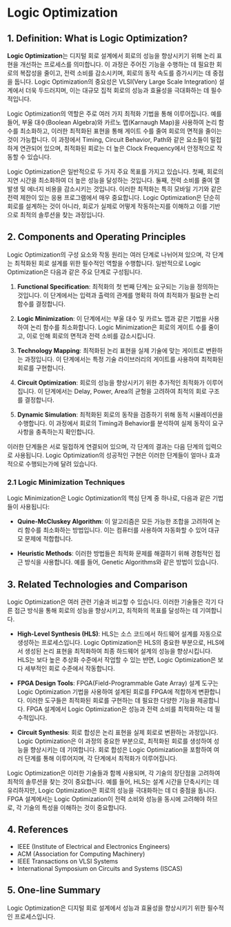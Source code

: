 # Logic Optimization

## 1. Definition: What is **Logic Optimization**?
**Logic Optimization**는 디지털 회로 설계에서 회로의 성능을 향상시키기 위해 논리 표현을 개선하는 프로세스를 의미합니다. 이 과정은 주어진 기능을 수행하는 데 필요한 회로의 복잡성을 줄이고, 전력 소비를 감소시키며, 회로의 동작 속도를 증가시키는 데 중점을 둡니다. Logic Optimization의 중요성은 VLSI(Very Large Scale Integration) 설계에서 더욱 두드러지며, 이는 대규모 집적 회로의 성능과 효율성을 극대화하는 데 필수적입니다.

Logic Optimization의 역할은 주로 여러 가지 최적화 기법을 통해 이루어집니다. 예를 들어, 부울 대수(Boolean Algebra)와 카르노 맵(Karnaugh Map)을 사용하여 논리 함수를 최소화하고, 이러한 최적화된 표현을 통해 게이트 수를 줄여 회로의 면적을 줄이는 것이 가능합니다. 이 과정에서 Timing, Circuit Behavior, Path와 같은 요소들이 밀접하게 연관되어 있으며, 최적화된 회로는 더 높은 Clock Frequency에서 안정적으로 작동할 수 있습니다.

Logic Optimization은 일반적으로 두 가지 주요 목표를 가지고 있습니다. 첫째, 회로의 지연 시간을 최소화하여 더 높은 성능을 달성하는 것입니다. 둘째, 전력 소비를 줄여 열 발생 및 에너지 비용을 감소시키는 것입니다. 이러한 최적화는 특히 모바일 기기와 같은 전력 제한이 있는 응용 프로그램에서 매우 중요합니다. Logic Optimization은 단순히 회로를 설계하는 것이 아니라, 회로가 실제로 어떻게 작동하는지를 이해하고 이를 기반으로 최적의 솔루션을 찾는 과정입니다.

## 2. Components and Operating Principles
Logic Optimization의 구성 요소와 작동 원리는 여러 단계로 나뉘어져 있으며, 각 단계는 최적화된 회로 설계를 위한 필수적인 역할을 수행합니다. 일반적으로 Logic Optimization은 다음과 같은 주요 단계로 구성됩니다.

1. **Functional Specification**: 최적화의 첫 번째 단계는 요구되는 기능을 정의하는 것입니다. 이 단계에서는 입력과 출력의 관계를 명확히 하여 최적화가 필요한 논리 함수를 결정합니다.

2. **Logic Minimization**: 이 단계에서는 부울 대수 및 카르노 맵과 같은 기법을 사용하여 논리 함수를 최소화합니다. Logic Minimization은 회로의 게이트 수를 줄이고, 이로 인해 회로의 면적과 전력 소비를 감소시킵니다.

3. **Technology Mapping**: 최적화된 논리 표현을 실제 기술에 맞는 게이트로 변환하는 과정입니다. 이 단계에서는 특정 기술 라이브러리의 게이트를 사용하여 최적화된 회로를 구현합니다.

4. **Circuit Optimization**: 회로의 성능을 향상시키기 위한 추가적인 최적화가 이루어집니다. 이 단계에서는 Delay, Power, Area의 균형을 고려하여 최적의 회로 구조를 결정합니다.

5. **Dynamic Simulation**: 최적화된 회로의 동작을 검증하기 위해 동적 시뮬레이션을 수행합니다. 이 과정에서 회로의 Timing과 Behavior를 분석하여 실제 동작이 요구 사항을 충족하는지 확인합니다.

이러한 단계들은 서로 밀접하게 연결되어 있으며, 각 단계의 결과는 다음 단계의 입력으로 사용됩니다. Logic Optimization의 성공적인 구현은 이러한 단계들이 얼마나 효과적으로 수행되는가에 달려 있습니다.

### 2.1 Logic Minimization Techniques
Logic Minimization은 Logic Optimization의 핵심 단계 중 하나로, 다음과 같은 기법들이 사용됩니다:

- **Quine-McCluskey Algorithm**: 이 알고리즘은 모든 가능한 조합을 고려하여 논리 함수를 최소화하는 방법입니다. 이는 컴퓨터를 사용하여 자동화할 수 있어 대규모 문제에 적합합니다.

- **Heuristic Methods**: 이러한 방법들은 최적화 문제를 해결하기 위해 경험적인 접근 방식을 사용합니다. 예를 들어, Genetic Algorithms와 같은 방법이 있습니다.

## 3. Related Technologies and Comparison
Logic Optimization은 여러 관련 기술과 비교할 수 있습니다. 이러한 기술들은 각기 다른 접근 방식을 통해 회로의 성능을 향상시키고, 최적화의 목표를 달성하는 데 기여합니다.

- **High-Level Synthesis (HLS)**: HLS는 소스 코드에서 하드웨어 설계를 자동으로 생성하는 프로세스입니다. Logic Optimization은 HLS의 중요한 부분으로, HLS에서 생성된 논리 표현을 최적화하여 최종 하드웨어 설계의 성능을 향상시킵니다. HLS는 보다 높은 추상화 수준에서 작업할 수 있는 반면, Logic Optimization은 보다 세부적인 회로 수준에서 작동합니다.

- **FPGA Design Tools**: FPGA(Field-Programmable Gate Array) 설계 도구는 Logic Optimization 기법을 사용하여 설계된 회로를 FPGA에 적합하게 변환합니다. 이러한 도구들은 최적화된 회로를 구현하는 데 필요한 다양한 기능을 제공합니다. FPGA 설계에서 Logic Optimization은 성능과 전력 소비를 최적화하는 데 필수적입니다.

- **Circuit Synthesis**: 회로 합성은 논리 표현을 실제 회로로 변환하는 과정입니다. Logic Optimization은 이 과정의 중요한 부분으로, 최적화된 회로를 생성하여 성능을 향상시키는 데 기여합니다. 회로 합성은 Logic Optimization을 포함하여 여러 단계를 통해 이루어지며, 각 단계에서 최적화가 이루어집니다.

Logic Optimization은 이러한 기술들과 함께 사용되며, 각 기술의 장단점을 고려하여 최적의 솔루션을 찾는 것이 중요합니다. 예를 들어, HLS는 설계 시간을 단축시키는 데 유리하지만, Logic Optimization은 회로의 성능을 극대화하는 데 더 중점을 둡니다. FPGA 설계에서는 Logic Optimization이 전력 소비와 성능을 동시에 고려해야 하므로, 각 기술의 특성을 이해하는 것이 중요합니다.

## 4. References
- IEEE (Institute of Electrical and Electronics Engineers)
- ACM (Association for Computing Machinery)
- IEEE Transactions on VLSI Systems
- International Symposium on Circuits and Systems (ISCAS)

## 5. One-line Summary
Logic Optimization은 디지털 회로 설계에서 성능과 효율성을 향상시키기 위한 필수적인 프로세스입니다.